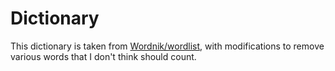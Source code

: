 # Dictionary

This dictionary is taken from 
[Wordnik/wordlist](https://github.com/wordnik/wordlist), with modifications to
remove various words that I don't think should count.
